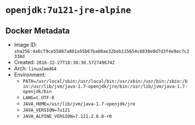 # `openjdk:7u121-jre-alpine`

## Docker Metadata

- Image ID: `sha256:4a6cf9ce55087a801a55b67ba08ae32beb115654c6838e0d7d3f4e9ec7c2338d`
- Created: `2016-12-27T18:38:30.572749674Z`
- Arch: `linux`/`amd64`
- Environment:
  - `PATH=/usr/local/sbin:/usr/local/bin:/usr/sbin:/usr/bin:/sbin:/bin:/usr/lib/jvm/java-1.7-openjdk/jre/bin:/usr/lib/jvm/java-1.7-openjdk/bin`
  - `LANG=C.UTF-8`
  - `JAVA_HOME=/usr/lib/jvm/java-1.7-openjdk/jre`
  - `JAVA_VERSION=7u121`
  - `JAVA_ALPINE_VERSION=7.121.2.6.8-r0`
